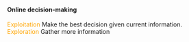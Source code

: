 #### Online decision-making
<font color= FFA500 >Exploitation</font> Make the best decision given current information.  
<font color= FFA500 >Exploration</font> Gather more information 


